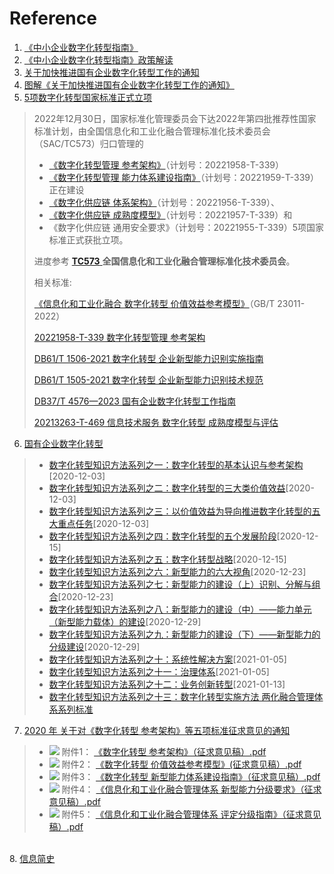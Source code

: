 # Reference

1. [《中小企业数字化转型指南》](https://www.gov.cn/zhengce/zhengceku/2022-11/09/5725642/files/71a18505f65e401fa242dca9e263839c.pdf)
2. &#x20;[《中小企业数字化转型指南》政策解读 ](https://www.gov.cn/zhengce/2022-11/09/content\_5725643.htm)
3. [关于加快推进国有企业数字化转型工作的通知](http://www.sasac.gov.cn/n2588020/n2588072/n2591148/n2591150/c15517908/content.html)
4. [图解《关于加快推进国有企业数字化转型工作的通知》](http://www.sasac.gov.cn/n2588025/n13790238/n13950006/c15547671/content.html)
5. [5项数字化转型国家标准正式立项](https://wap.miit.gov.cn/xwdt/gxdt/sjdt/art/2023/art\_46a9536465274ce9ad454b658df1a25d.html)

> 2022年12月30日，国家标准化管理委员会下达2022年第四批推荐性国家标准计划，由全国信息化和工业化融合管理标准化技术委员会（SAC/TC573）归口管理的
>
> * [《数字化转型管理 参考架构》](https://std.samr.gov.cn/gb/search/gbDetailed?id=F159159B67A90802E05397BE0A0A5F89)（计划号：20221958-T-339）
> * [《数字化转型管理 能力体系建设指南》](https://std.samr.gov.cn/gb/search/gbDetailed?id=F15904EA8BE3DD36E05397BE0A0A17C3)（计划号：20221959-T-339）正在建设
> * [《数字化供应链 体系架构》](https://std.samr.gov.cn/gb/search/gbDetailed?id=F1590FB6B547DF7DE05397BE0A0AE4F5)（计划号：20221956-T-339）、
> * [《数字化供应链 成熟度模型》](https://std.samr.gov.cn/gb/search/gbDetailed?id=F1590FB6B549DF7DE05397BE0A0AE4F5)（计划号：20221957-T-339）和
> * 《数字化供应链 通用安全要求》（计划号：20221955-T-339）5项国家标准正式获批立项。
>
> 进度参考 [**TC573** ](https://std.samr.gov.cn/search/orgDetailView?tcCode=TC573)**全国信息化和工业化融合管理标准化技术委员会**。
>
> 相关标准:
>
> [《信息化和工业化融合 数字化转型 价值效益参考模型》](http://www.cncma.org/upfile/file/20221103/1667445779086068645.pdf)（GB/T 23011-2022）
>
> [20221958-T-339  数字化转型管理 参考架构](https://std.samr.gov.cn/gb/search/gbDetailed?id=F159159B67A90802E05397BE0A0A5F89)
>
> [DB61/T 1506-2021  数字化转型 企业新型能力识别实施指南](https://std.samr.gov.cn/db/search/stdDBDetailed?id=ED6540A270D4353EE05397BE0A0ABC81)
>
> [DB61/T 1505-2021  数字化转型 企业新型能力识别技术规范](https://std.samr.gov.cn/db/search/stdDBDetailed?id=ED6540A270D3353EE05397BE0A0ABC81)
>
> [DB37/T  4576—2023  国有企业数字化转型工作指南](https://std.samr.gov.cn/db/search/stdDBDetailed?id=F6D49CEC34976618E05397BE0A0A1B59)
>
> [20213263-T-469  信息技术服务 数字化转型 成熟度模型与评估](https://std.samr.gov.cn/gb/search/gbDetailed?id=E116673EC65EA3B7E05397BE0A0AC6BF)

6. [国有企业数字化转型](http://www.sasac.gov.cn/n4470048/n13461446/n15927611/index.html)&#x20;

> * [数字化转型知识方法系列之一：数字化转型的基本认识与参考架构](http://www.sasac.gov.cn/n4470048/n13461446/n15927611/n16058233/c16135120/content.html)\[2020-12-03]
> * [数字化转型知识方法系列之二：数字化转型的三大类价值效益](http://www.sasac.gov.cn/n4470048/n13461446/n15927611/n16058233/c16135237/content.html)\[2020-12-03]
> * [数字化转型知识方法系列之三：以价值效益为导向推进数字化转型的五大重点任务](http://www.sasac.gov.cn/n4470048/n13461446/n15927611/n16058233/c16135389/content.html)\[2020-12-03]
> * [数字化转型知识方法系列之四：数字化转型的五个发展阶段](http://www.sasac.gov.cn/n4470048/n13461446/n15927611/n16058233/c16229803/content.html)\[2020-12-15]
> * [数字化转型知识方法系列之五：数字化转型战略](http://www.sasac.gov.cn/n4470048/n13461446/n15927611/n16058233/c16229872/content.html)\[2020-12-15]
> * [数字化转型知识方法系列之六：新型能力的六大视角](http://www.sasac.gov.cn/n4470048/n13461446/n15927611/n16058233/c16292198/content.html)\[2020-12-23]
> * [数字化转型知识方法系列之七：新型能力的建设（上）识别、分解与组合](http://www.sasac.gov.cn/n4470048/n13461446/n15927611/n16058233/c16292288/content.html)\[2020-12-23]
> * [数字化转型知识方法系列之八：新型能力的建设（中）——能力单元（新型能力载体）的建设](http://www.sasac.gov.cn/n4470048/n13461446/n15927611/n16058233/c16347738/content.html)\[2020-12-29]
> * [数字化转型知识方法系列之九：新型能力的建设（下）——新型能力的分级建设](http://www.sasac.gov.cn/n4470048/n13461446/n15927611/n16058233/c16348501/content.html)\[2020-12-29]
> * [数字化转型知识方法系列之十：系统性解决方案](http://www.sasac.gov.cn/n4470048/n13461446/n15927611/n16058233/c16411820/content.html)\[2021-01-05]
> * [数字化转型知识方法系列之十一：治理体系](http://www.sasac.gov.cn/n4470048/n13461446/n15927611/n16058233/c16411978/content.html)\[2021-01-05]
> * [数字化转型知识方法系列之十二：业务创新转型](http://www.sasac.gov.cn/n4470048/n13461446/n15927611/n16058233/c16510558/content.html)\[2021-01-13]
> * [数字化转型知识方法系列之十三：数字化转型实施方法 两化融合管理体系系列标准](http://www.sasac.gov.cn/n4470048/n13461446/n15927611/n16058233/c16574650/content.html)

7. [2020 年 关于对《数字化转型 参考架构》等五项标准征求意见的通知](https://www.aiitre.com/contentDetail?path=knowledge&\&id=682)

>
>
>
>
> * ![](https://www.aiitre.com/AIITRE/images/icon\_clip\_16x20.png) 附件1： [《数字化转型 参考架构》（征求意见稿）.pdf](https://www.aiitre.com/u/cms/www/202008/12112907xpxv.pdf)
> * ![](https://www.aiitre.com/AIITRE/images/icon\_clip\_16x20.png) 附件2： [《数字化转型 价值效益参考模型》(征求意见稿）.pdf](https://www.aiitre.com/u/cms/www/202008/12112931dfv9.pdf)
> * ![](https://www.aiitre.com/AIITRE/images/icon\_clip\_16x20.png) 附件3： [《数字化转型 新型能力体系建设指南》（征求意见稿）.pdf](https://www.aiitre.com/u/cms/www/202008/12112958932z.pdf)
> * ![](https://www.aiitre.com/AIITRE/images/icon\_clip\_16x20.png) 附件4： [《信息化和工业化融合管理体系 新型能力分级要求》（征求意见稿）.pdf](https://www.aiitre.com/u/cms/www/202008/12113042hg5r.pdf)
> * ![](https://www.aiitre.com/AIITRE/images/icon\_clip\_16x20.png) 附件5： [《信息化和工业化融合管理体系 评定分级指南》（征求意见稿）.pdf](https://www.aiitre.com/u/cms/www/202008/12113229363y.pdf)

\
8\. [信息简史](http://library.lol/main/F2076A7EC273A87B343E33864730009B)&#x20;
